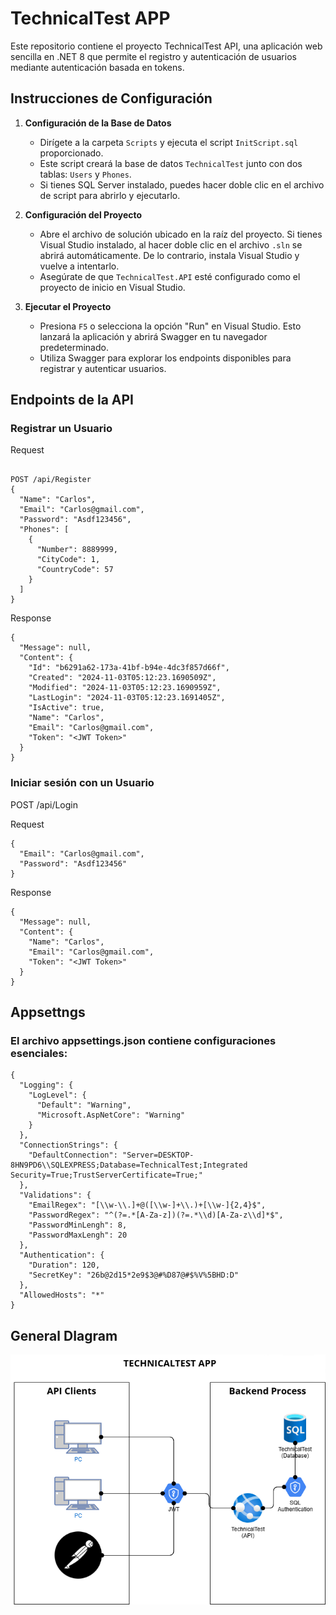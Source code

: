 # TechnicalTest APP

Este repositorio contiene el proyecto TechnicalTest API, una aplicación web sencilla en .NET 8 que permite el registro y autenticación de usuarios mediante autenticación basada en tokens.

## Instrucciones de Configuración

1. **Configuración de la Base de Datos**
   - Dirígete a la carpeta `Scripts` y ejecuta el script `InitScript.sql` proporcionado.
   - Este script creará la base de datos `TechnicalTest` junto con dos tablas: `Users` y `Phones`.
   - Si tienes SQL Server instalado, puedes hacer doble clic en el archivo de script para abrirlo y ejecutarlo.

2. **Configuración del Proyecto**
   - Abre el archivo de solución ubicado en la raíz del proyecto. Si tienes Visual Studio instalado, al hacer doble clic en el archivo `.sln` se abrirá automáticamente. De lo contrario, instala Visual Studio y vuelve a intentarlo.
   - Asegúrate de que `TechnicalTest.API` esté configurado como el proyecto de inicio en Visual Studio.

3. **Ejecutar el Proyecto**
   - Presiona `F5` o selecciona la opción "Run" en Visual Studio. Esto lanzará la aplicación y abrirá Swagger en tu navegador predeterminado.
   - Utiliza Swagger para explorar los endpoints disponibles para registrar y autenticar usuarios.

## Endpoints de la API

### Registrar un Usuario

Request
```http

POST /api/Register
{
  "Name": "Carlos",
  "Email": "Carlos@gmail.com",
  "Password": "Asdf123456",
  "Phones": [
    {
      "Number": 8889999,
      "CityCode": 1,
      "CountryCode": 57
    }
  ]
}
```

Response

```http
{
  "Message": null,
  "Content": {
    "Id": "b6291a62-173a-41bf-b94e-4dc3f857d66f",
    "Created": "2024-11-03T05:12:23.1690509Z",
    "Modified": "2024-11-03T05:12:23.1690959Z",
    "LastLogin": "2024-11-03T05:12:23.1691405Z",
    "IsActive": true,
    "Name": "Carlos",
    "Email": "Carlos@gmail.com",
    "Token": "<JWT Token>"
  }
}
```

### Iniciar sesión con un Usuario

POST /api/Login

Request

```http
{
  "Email": "Carlos@gmail.com",
  "Password": "Asdf123456"
}
```

Response

```http
{
  "Message": null,
  "Content": {
    "Name": "Carlos",
    "Email": "Carlos@gmail.com",
    "Token": "<JWT Token>"
  }
}

```

## Appsettngs
### El archivo appsettings.json contiene configuraciones esenciales:

```http
{
  "Logging": {
    "LogLevel": {
      "Default": "Warning",
      "Microsoft.AspNetCore": "Warning"
    }
  },
  "ConnectionStrings": {
    "DefaultConnection": "Server=DESKTOP-8HN9PD6\\SQLEXPRESS;Database=TechnicalTest;Integrated Security=True;TrustServerCertificate=True;"
  },
  "Validations": {
    "EmailRegex": "[\\w-\\.]+@([\\w-]+\\.)+[\\w-]{2,4}$",
    "PasswordRegex": "^(?=.*[A-Za-z])(?=.*\\d)[A-Za-z\\d]*$",
    "PasswordMinLengh": 8,
    "PasswordMaxLengh": 20
  },
  "Authentication": {
    "Duration": 120,
    "SecretKey": "26b@2d15*2e9$3@#%D87@#$%V%5BHD:D"
  },
  "AllowedHosts": "*"
}
```

## General DIagram
![Logo](https://raw.githubusercontent.com/juanRosario77/TechnicalTest/refs/heads/main/Documentation/TechnicalTest%20APP%20-%20General%20Diagram.png)

